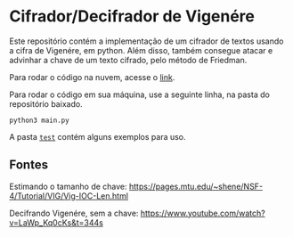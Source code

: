 # Cifrador/Decifrador de Vigenére

Este repositório contém a implementação de um cifrador de textos usando a cifra de Vigenére, em python. Além disso, também consegue atacar e advinhar a chave de um texto cifrado, pelo método de Friedman.

Para rodar o código na nuvem, acesse o [link](https://replit.com/@Cezari0o/Cifra-Vigenere?v=1).

Para rodar o código em sua máquina, use a seguinte linha, na pasta do repositório baixado.

```
python3 main.py
```

A pasta [`test`](https://github.com/Cezari0o/Cifra-Vigenere/tree/main/test) contém alguns exemplos para uso.

## Fontes

Estimando o tamanho de chave: https://pages.mtu.edu/~shene/NSF-4/Tutorial/VIG/Vig-IOC-Len.html

Decifrando Vigenére, sem a chave: https://www.youtube.com/watch?v=LaWp_Kq0cKs&t=344s